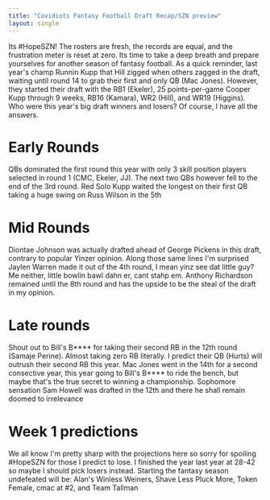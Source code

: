 ```yaml
---
title: "Covidiots Fantasy Football Draft Recap/SZN preview"
layout: single
---
```


Its #HopeSZN! The rosters are fresh, the records are equal, and the frustration meter is reset at zero. Its time to take a deep breath and prepare yourselves for another season of fantasy football. As a quick reminder, last year's champ Runnin Kupp that Hill zigged when others zagged in the draft, waiting until round 14 to grab their first and only QB (Mac Jones). However, they started their draft with the RB1 (Ekeler), 25 points-per-game Cooper Kupp through 9 weeks, RB16 (Kamara), WR2 (Hill), and WR19 (Higgins). Who were this year's big draft winners and losers? Of course, I have all the answers.

# Early Rounds
QBs dominated the first round this year with only 3 skill position players selected in round 1 (CMC, Ekeler, JJ). The next two QBs however fell to the end of the 3rd round. Red Solo Kupp waited the longest on their first QB taking a huge swing on Russ Wilson in the 5th

# Mid Rounds
Diontae Johnson was actually drafted ahead of George Pickens in this draft, contrary to popular Yinzer opinion. Along those same lines I'm surprised Jaylen Warren made it out of the 4th round, I mean yinz see dat little guy? Me neither, little bowlin bawl dahn er, cant stahp em. Anthony Richardson remained until the 8th round and has the upside to be the steal of the draft in my opinion.

# Late rounds
Shout out to Bill's B**** for taking their second RB in the 12th round (Samaje Perine). Almost taking zero RB literally. I predict their QB (Hurts) will outrush their second RB this year. Mac Jones went in the 14th for a second consective year, this year going to Bill's B**** to ride the bench, but maybe that's the true secret to winning a championship. Sophomore sensation Sam Howell was drafted in the 12th and there he shall remain doomed to irrelevance

# Week 1 predictions
We all know I'm pretty sharp with the projections here so sorry for spoiling #HopeSZN for those I predict to lose. I finished the year last year at 28-42 so maybe I should pick losers instead. Starting the fantasy season undefeated will be: Alan's Winless Weiners, Shave Less Pluck More, Token Female, cmac at #2, and Team Tallman


